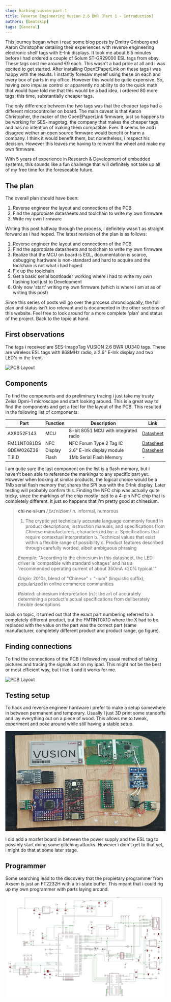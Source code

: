 ```yaml
---
slug: hacking-vusion-part-1
title: Reverse Engineering Vusion 2.6 BWR [Part 1 - Introduction]
authors: [beatskip]
tags: [General]
---
```



This journey began when i read some blog posts by Dmitry Grinberg and Aaron Christopher detailing their experiences with reverse engineering electronic shelf tags with E-Ink displays. 
It took me about 6.5 minutes before i had ordered a couple of Solum ST-GR29000 ESL tags from ebay. These tags cost me around €9 each. This wasn't a bad price at all and i was excited to get started.
After installing OpenEPaperLink on these tags i was happy with the results. I instantly foresaw myself using these on each and every box of parts in my office. However this would be quite expensive.
So, having zero impulse control or apparently no ability to do the quick math that would have told me that this would be a bad idea, i ordered 80 more tags, this time, substantially cheaper tags. 

The only difference between the two tags was that the cheaper tags had a different microcontroller on board. The main caveat is that Aaron Christopher, the maker of the OpenEPaperLink firmware, just 
so happens to be working for SES-imagotag, the company that makes the cheaper tags and has no intention of making them compatible. Ever. It seems he and i disagree wether an open source firmware 
would benefit or harm a company. I think it would benefit them, but nonetheless, i respect his decision. However this leaves me having to reinvent the wheel and make my own firmware.

With 5 years of experience in Research & Development of embedded systems, this sounds like a fun challenge that will definitely not take up all of my free time for the foreseeable future.


## The plan
The overall plan should have been:

1. Reverse engineer the layout and connections of the PCB
2. Find the appropiate datasheets and toolchain to write my own firmware
3. Write my own firmware

Writing this post halfway through the process, i definitely wasn't as straight forward as i had hoped. The latest revision of the plan is as follows:

1. Reverse engineer the layout and connections of the PCB
2. Find the appropiate datasheets and toolchain to write my own firmware
3. Realize that the MCU on board is EOL, documentation is scarce, debugging hardware is non-standard and hard to acquire and the toolchain is not what i had hoped
4. Fix up the toolchain
5. Get a basic serial bootloader working where i had to write my own flashing tool just to Development
6. Only now 'start' writing my own firmware (which is where i am at as of writing this post)

Since this series of posts will go over the process chronologically, the full plan and status isn't too relevant and is documented in the other sections of this website. Feel free to look around for a more complete
'plan' and status of the project. Back to the topic at hand.

## First observations
The tags i received are SES-ImagoTag VUSION 2.6 BWR UU340 tags. These are wireless ESL tags with 868MHz radio, a 2.6" E-Ink display and two LED's in the front. 

![PCB Layout](./assets/tag-frontback.png)

## Components
To find the components and do preliminary tracing i just take my trusty Zeiss Opmi-1 microscope and start looking around. This is a great way to find the components and get a feel for the layout of the PCB.
This resulted in the following list of components:

| Part | Function | Description | Link |
|------|----------|-------------|------|
| AX8052F143 | MCU | 8-bit 8051 MCU with integrated radio | [Datasheet](./assets/axsem-ax8052-datasheet.pdf) |
| FM11NT081DS | NFC | NFC Forum Type 2 Tag IC | [Datasheet](./assets/FM11NT0X1D.pdf) |
| GDEW026Z39 | Display | 2.6" E-ink display module |[Datasheet](./assets/GDEW0213Z16.pdf) |
| T.B.D | Flash | 1Mb Serial Flash Memory | - |


I am quite sure the last component on the list is a flash memory, but i haven't been able to reference the markings to any specific part yet. However when looking at similar products, the logical choice would be a 1Mb serial flash memory that shares the SPI bus with the E-Ink display. Later testing will probably confirm this. Finding the NFC chip was actually quite tricky, since the markings of the chip mostly lead to a 4-pin NFC chip that is completely different. It just so happens that i'm pretty good at chinesium.

> **chi·ne·si·um** /ˌčʌɪˈniziəm/ *n.* informal, humorous
> 
> 1. The cryptic yet technically accurate language commonly found in product descriptions, instruction manuals, and specifications from Chinese manufacturers, characterized by:
>    a. Specifications that require contextual interpretation
>    b. Technical values that exist within a flexible range of possibility
>    c. Product features described through carefully worded, albeit ambiguous phrasing
> 
> *Example:* "According to the chinesium in this datasheet, the LED driver is 'compatible with standard voltages' and has a 'recommended operating current of about 350mA ±20% typical.'"
> 
> *Origin:* 2010s, blend of "Chinese" + "-ium" (linguistic suffix), popularized in online commerce communities
> 
> *Related:* chinesium interpretation (n.): the art of accurately determining a product's actual specifications from deliberately flexible descriptions

back on topic, it turned out that the exact part numbering referred to a completely different product, but the FM11NT0X1D where the X had to be replaced with the value on the part was the correct part (same manufacturer, completely different product and product range, go figure).

## Finding connections
To find the connections of the PCB i followed my usual method of taking pictures and tracing the signals out on my ipad. This might not be the best or most efficient way, but i like it and it works for me.

![PCB Layout](./assets/tracing.png)


## Testing setup
To hack and reverse engineer hardware i prefer to make a setup somewhere in between permanent and temporary. Usually I just 3D print some standoffs and lay everything out on a piece of wood.
This allows me to tweak, experiment and poke around while still having a stable setup.

![PCB Layout](./assets/testing-setup.jpg)

I did add a mosfet board in between the power supply and the ESL tag to possibly start doing some glitching attacks. However i didn't get to that yet, i might do that at some later stage.

## Programmer
Some searching lead to the discovery that the propietary programmer from Axsem is just an FT2232H with a tri-state buffer. This meant that i could rig up my own programmer with parts laying around.

![PCB Layout](./assets/axdbg-schematic.png)


